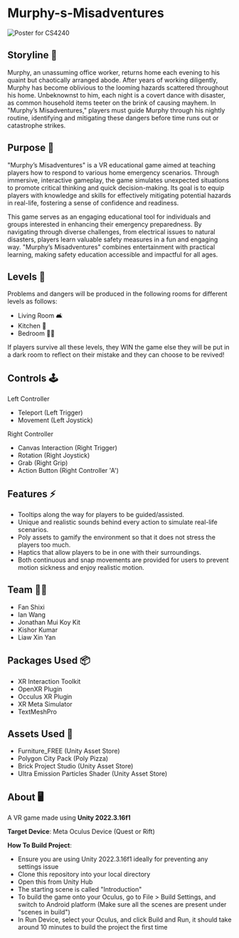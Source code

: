 # Murphy-s-Misadventures

![Poster for CS4240](https://github.com/CS4240-Group-6/Murphy-s-Misadventure/assets/69337196/09de28de-c3de-4537-897c-8220b9ebb0ea)

## Storyline 📖
Murphy, an unassuming office worker, returns home each evening to his quaint but chaotically arranged abode. After years of working diligently, Murphy has become oblivious to the looming hazards scattered throughout his home. Unbeknownst to him, each night is a covert dance with disaster, as common household items teeter on the brink of causing mayhem. In "Murphy’s Misadventures," players must guide Murphy through his nightly routine, identifying and mitigating these dangers before time runs out or catastrophe strikes.

## Purpose 🔎
"Murphy’s Misadventures" is a VR educational game aimed at teaching players how to respond to various home emergency scenarios. Through immersive, interactive gameplay, the game simulates unexpected situations to promote critical thinking and quick decision-making. Its goal is to equip players with knowledge and skills for effectively mitigating potential hazards in real-life, fostering a sense of confidence and readiness.

This game serves as an engaging educational tool for individuals and groups interested in enhancing their emergency preparedness. By navigating through diverse challenges, from electrical issues to natural disasters, players learn valuable safety measures in a fun and engaging way. "Murphy’s Misadventures" combines entertainment with practical learning, making safety education accessible and impactful for all ages.

## Levels 🚪
Problems and dangers will be produced in the following rooms for different levels as follows:
- Living Room 🛋️
- Kitchen 🍳
- Bedroom 🛌🏻

If players survive all these levels, they WIN the game else they will be put in a dark room to reflect on their mistake and they can choose to be revived!

## Controls 🕹️
Left Controller
- Teleport (Left Trigger)
- Movement (Left Joystick)
  
Right Controller
- Canvas Interaction (Right Trigger)
- Rotation (Right Joystick)
- Grab (Right Grip)
- Action Button (Right Controller 'A')


## Features ⚡
- Tooltips along the way for players to be guided/assisted.
- Unique and realistic sounds behind every action to simulate real-life scenarios.
- Poly assets to gamify the environment so that it does not stress the players too much.
- Haptics that allow players to be in one with their surroundings.
- Both continuous and snap movements are provided for users to prevent motion sickness and enjoy realistic motion.

## Team 🙋🏻
- Fan Shixi
- Ian Wang
- Jonathan Mui Koy Kit
- Kishor Kumar
- Liaw Xin Yan
  
## Packages Used 📦
- XR Interaction Toolkit
- OpenXR Plugin
- Occulus XR Plugin
- XR Meta Simulator
- TextMeshPro

## Assets Used 🔗
- Furniture_FREE (Unity Asset Store)
- Polygon City Pack (Poly Pizza)
- Brick Project Studio (Unity Asset Store)
- Ultra Emission Particles Shader (Unity Asset Store)

## About 🖥️
A VR game made using **Unity 2022.3.16f1**

**Target Device**: Meta Oculus Device (Quest or Rift)

**How To Build Project**:
- Ensure you are using Unity 2022.3.16f1 ideally for preventing any settings issue
- Clone this repository into your local directory
- Open this from Unity Hub
- The starting scene is called "Introduction"
- To build the game onto your Oculus, go to File > Build Settings, and switch to Android platform (Make sure all the scenes are present under "scenes in build")
- In Run Device, select your Oculus, and click Build and Run, it should take around 10 minutes to build the project the first time
